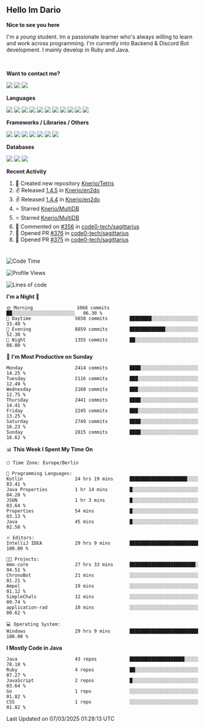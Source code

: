 <h2>Hello Im Dario</h2>

**Nice to see you here**

I'm a *young* student. Im a passionate learner who's always willing to learn and work across
programming. I'm currently into Backend & Discord Bot development. I mainly develop in Ruby and Java.

<br/>

**Want to contact me?**

<a href="https://github.com/knerio"><img src="https://img.shields.io/badge/-Github-blue?style=for-the-badge&logo=github&logoColor=white"/></a> <a href="https://discord.com/users/639416958923702292"><img src="https://img.shields.io/badge/-knerio-blue?style=for-the-badge&logo=discord&logoColor=white"/></a> <a href="https://twitch.tv/dopalos_"><img src="https://img.shields.io/badge/-twitch-blue?style=for-the-badge&logo=twitch&logoColor=white"/></a>

**Languages**

<img src="https://img.shields.io/badge/-Java-blue?style=for-the-badge&logo=java&logoColor=white"/> <img src="https://img.shields.io/badge/-Ruby-blue?style=for-the-badge&logo=Ruby&logoColor=white"/> <img src="https://img.shields.io/badge/-Git-blue?style=for-the-badge&logo=Git&logoColor=white"/> <img src="https://img.shields.io/badge/-HTML-blue?style=for-the-badge&logo=html5&logoColor=white"/> <img src="https://img.shields.io/badge/-CSS-blue?style=for-the-badge&logo=CSS3&logoColor=white"/> <img src="https://img.shields.io/badge/-Javascript-blue?style=for-the-badge&logo=javascript&logoColor=white"/> <img src="https://img.shields.io/badge/-Typescript-blue?style=for-the-badge&logo=TypeScript&logoColor=white"/> <img src="https://img.shields.io/badge/-Kotlin-blue?style=for-the-badge&logo=kotlin&logoColor=white"/> <img src="https://img.shields.io/badge/-SQL-blue?style=for-the-badge&logo=MYSQL&logoColor=white"/> <img src="https://img.shields.io/badge/-Markdown-blue?style=for-the-badge&logo=Markdown&logoColor=white"/> <img src="https://img.shields.io/badge/-JSON-blue?style=for-the-badge&logo=JSON&logoColor=white"/>
<br/>

 **Frameworks / Libraries / Others**

<img src="https://img.shields.io/badge/-Ruby_On_Rails-blue?style=for-the-badge&logo=ruby-on-rails&logoColor=white"/> <img src="https://img.shields.io/badge/-JDA-blue?style=for-the-badge&logo=JDA&logoColor=white"/> <img src="https://img.shields.io/badge/-Bootstrap-blue?style=for-the-badge&logo=Bootstrap&logoColor=white"/> <img src="https://img.shields.io/badge/-Node.JS-blue?style=for-the-badge&logo=node.js&logoColor=white"/> <img src="https://img.shields.io/badge/-React-blue?style=for-the-badge&logo=React&logoColor=white"/> <img src="https://img.shields.io/badge/-Express-blue?style=for-the-badge&logo=Express&logoColor=white"/> <img src="https://img.shields.io/badge/-Next.Js-blue?style=for-the-badge&logo=Next.Js&logoColor=white"/>

**Databases**

<img src="https://img.shields.io/badge/-MongoDB-blue?style=for-the-badge&logo=mongodb&logoColor=white"/> <img src="https://img.shields.io/badge/-MariaDB-blue?style=for-the-badge&logo=MariaDB&logoColor=white"/>
<img src="https://img.shields.io/badge/-PostgreSQL-blue?style=for-the-badge&logo=PostgreSQl&logoColor=white"/>

**Recent Activity**

<!--RECENT_ACTIVITY:start-->
1. 📔 Created new repository [Knerio/Tetris](https://github.com/Knerio/Tetris)<br>
2. ✌️ Released [1.4.5](https://github.com/Knerio/en2do/releases/tag/1.4.5) in [Knerio/en2do](https://github.com/Knerio/en2do)<br>
3. ✌️ Released [1.4.4](https://github.com/Knerio/en2do/releases/tag/1.4.4) in [Knerio/en2do](https://github.com/Knerio/en2do)<br>
4. ⭐ Starred [Knerio/MultiDB](https://github.com/Knerio/MultiDB)<br>
5. ⭐ Starred [Knerio/MultiDB](https://github.com/Knerio/MultiDB)<br>
6. 💬 Commented on [#356](https://github.com/code0-tech/sagittarius/issues/356#issuecomment-2642731831) in [code0-tech/sagittarius](https://github.com/code0-tech/sagittarius)<br>
7. 💪 Opened PR [#376](https://github.com/code0-tech/sagittarius/pull/376) in [code0-tech/sagittarius](https://github.com/code0-tech/sagittarius)<br>
8. 💪 Opened PR [#375](https://github.com/code0-tech/sagittarius/pull/375) in [code0-tech/sagittarius](https://github.com/code0-tech/sagittarius)<br>
<!--RECENT_ACTIVITY:end-->
 
#

<!--START_SECTION:waka-->
![Code Time](http://img.shields.io/badge/Code%20Time-924%20hrs%2034%20mins-blue)

![Profile Views](http://img.shields.io/badge/Profile%20Views-1-blue)

![Lines of code](https://img.shields.io/badge/From%20Hello%20World%20I%27ve%20Written-1.2%20million%20lines%20of%20code-blue)

**I'm a Night 🦉** 

```text
🌞 Morning                1068 commits        ██░░░░░░░░░░░░░░░░░░░░░░░   06.30 % 
🌆 Daytime                5658 commits        ████████░░░░░░░░░░░░░░░░░   33.40 % 
🌃 Evening                8859 commits        █████████████░░░░░░░░░░░░   52.30 % 
🌙 Night                  1355 commits        ██░░░░░░░░░░░░░░░░░░░░░░░   08.00 % 
```
📅 **I'm Most Productive on Sunday** 

```text
Monday                   2414 commits        ████░░░░░░░░░░░░░░░░░░░░░   14.25 % 
Tuesday                  2116 commits        ███░░░░░░░░░░░░░░░░░░░░░░   12.49 % 
Wednesday                2160 commits        ███░░░░░░░░░░░░░░░░░░░░░░   12.75 % 
Thursday                 2441 commits        ████░░░░░░░░░░░░░░░░░░░░░   14.41 % 
Friday                   2245 commits        ███░░░░░░░░░░░░░░░░░░░░░░   13.25 % 
Saturday                 2749 commits        ████░░░░░░░░░░░░░░░░░░░░░   16.23 % 
Sunday                   2815 commits        ████░░░░░░░░░░░░░░░░░░░░░   16.62 % 
```


📊 **This Week I Spent My Time On** 

```text
🕑︎ Time Zone: Europe/Berlin

💬 Programming Languages: 
Kotlin                   24 hrs 19 mins      █████████████████████░░░░   83.41 % 
Java Properties          1 hr 14 mins        █░░░░░░░░░░░░░░░░░░░░░░░░   04.28 % 
JSON                     1 hr 3 mins         █░░░░░░░░░░░░░░░░░░░░░░░░   03.64 % 
Properties               54 mins             █░░░░░░░░░░░░░░░░░░░░░░░░   03.13 % 
Java                     45 mins             █░░░░░░░░░░░░░░░░░░░░░░░░   02.58 % 

🔥 Editors: 
IntelliJ IDEA            29 hrs 9 mins       █████████████████████████   100.00 % 

🐱‍💻 Projects: 
mmo-core                 27 hrs 33 mins      ████████████████████████░   94.51 % 
ChronoBot                21 mins             ░░░░░░░░░░░░░░░░░░░░░░░░░   01.21 % 
Ampel                    19 mins             ░░░░░░░░░░░░░░░░░░░░░░░░░   01.12 % 
SimpleChals              12 mins             ░░░░░░░░░░░░░░░░░░░░░░░░░   00.74 % 
application-rad          10 mins             ░░░░░░░░░░░░░░░░░░░░░░░░░   00.62 % 

💻 Operating System: 
Windows                  29 hrs 9 mins       █████████████████████████   100.00 % 
```

**I Mostly Code in Java** 

```text
Java                     43 repos            ████████████████████░░░░░   78.18 % 
Ruby                     4 repos             ██░░░░░░░░░░░░░░░░░░░░░░░   07.27 % 
JavaScript               2 repos             █░░░░░░░░░░░░░░░░░░░░░░░░   03.64 % 
Go                       1 repo              ░░░░░░░░░░░░░░░░░░░░░░░░░   01.82 % 
CSS                      1 repo              ░░░░░░░░░░░░░░░░░░░░░░░░░   01.82 % 
```




 Last Updated on 07/03/2025 01:28:13 UTC
<!--END_SECTION:waka-->

